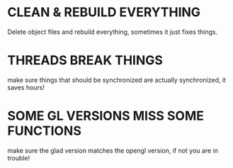 # CLEAN & REBUILD EVERYTHING

Delete object files and rebuild everything, sometimes it just fixes things.

# THREADS BREAK THINGS

make sure things that should be synchronized are actually synchronized, it saves hours!

# SOME GL VERSIONS MISS SOME FUNCTIONS

make sure the glad version matches the opengl version, if not you are in trouble!
